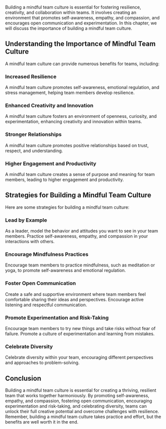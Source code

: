 
Building a mindful team culture is essential for fostering resilience, creativity, and collaboration within teams. It involves creating an environment that promotes self-awareness, empathy, and compassion, and encourages open communication and experimentation. In this chapter, we will discuss the importance of building a mindful team culture.

Understanding the Importance of Mindful Team Culture
----------------------------------------------------

A mindful team culture can provide numerous benefits for teams, including:

### Increased Resilience

A mindful team culture promotes self-awareness, emotional regulation, and stress management, helping team members develop resilience.

### Enhanced Creativity and Innovation

A mindful team culture fosters an environment of openness, curiosity, and experimentation, enhancing creativity and innovation within teams.

### Stronger Relationships

A mindful team culture promotes positive relationships based on trust, respect, and understanding.

### Higher Engagement and Productivity

A mindful team culture creates a sense of purpose and meaning for team members, leading to higher engagement and productivity.

Strategies for Building a Mindful Team Culture
----------------------------------------------

Here are some strategies for building a mindful team culture:

### Lead by Example

As a leader, model the behavior and attitudes you want to see in your team members. Practice self-awareness, empathy, and compassion in your interactions with others.

### Encourage Mindfulness Practices

Encourage team members to practice mindfulness, such as meditation or yoga, to promote self-awareness and emotional regulation.

### Foster Open Communication

Create a safe and supportive environment where team members feel comfortable sharing their ideas and perspectives. Encourage active listening and respectful communication.

### Promote Experimentation and Risk-Taking

Encourage team members to try new things and take risks without fear of failure. Promote a culture of experimentation and learning from mistakes.

### Celebrate Diversity

Celebrate diversity within your team, encouraging different perspectives and approaches to problem-solving.

Conclusion
----------

Building a mindful team culture is essential for creating a thriving, resilient team that works together harmoniously. By promoting self-awareness, empathy, and compassion, fostering open communication, encouraging experimentation and risk-taking, and celebrating diversity, teams can unlock their full creative potential and overcome challenges with resilience. Remember, building a mindful team culture takes practice and effort, but the benefits are well worth it in the end.
